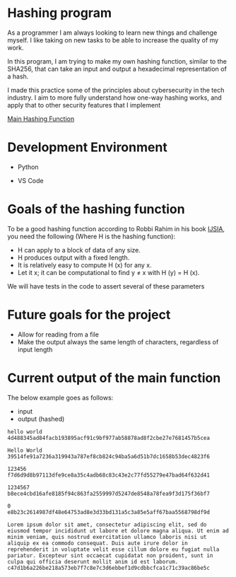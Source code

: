 # Hashing program

As a programmer I am always looking to learn new things and challenge myself. I like taking on new tasks to be able to increase the quality of my work.

In this program, I am trying to make my own hashing function, similar to the SHA256, that can take an input and output a hexadecimal representation of a hash.

I made this practice some of the principles about cybersecurity in the tech industry. I aim to more fully understand how one-way hashing works, and apply that to other security features that I implement

[Main Hashing Function](Hash.py)

# Development Environment

* Python

* VS Code

# Goals of the hashing function

To be a good hashing function according to Robbi Rahim in his book [IJSIA](https://www.researchgate.net/publication/313759309_128_Bit_Hash_of_Variable_Length_in_Short_Message_Service_Security), you need the following (Where H is the hashing function):

* H can apply to a block of data of any size. 
* H produces output with a fixed length. 
* It is relatively easy to compute H (x) for any x. 
* Let it x; it can be computational to find y ≠ x with H (y) = H (x).

We will have tests in the code to assert several of these parameters

# Future goals for the project

* Allow for reading from a file
* Make the output always the same length of characters, regardless of input length


# Current output of the main function

The below example goes as follows:

* input
* output (hashed)
```
hello world
4d488345ad84facb193895acf91c9bf977ab58878ad8f2cbe27e7681457b5cea

Hello World
39514fe91a7236a319943a787ef8cb824c94ba5a6d51b7dc1658b53dec4823f6

123456
f7d6d9d8b97113dfe9ce8a35c4adb68c83c43e2c77fd55279e47bad64f632d41

1234567
b8ece4cbd16afe8185f94c863fa2559997d5247de8548a78fea9f3d175f36bf7

0
e8b23c2614987df48e64753ad8e3d33bd131a5c3a85e5aff67baa5568798df9d

Lorem ipsum dolor sit amet, consectetur adipiscing elit, sed do eiusmod tempor incididunt ut labore et dolore magna aliqua. Ut enim ad minim veniam, quis nostrud exercitation ullamco laboris nisi ut aliquip ex ea commodo consequat. Duis aute irure dolor in reprehenderit in voluptate velit esse cillum dolore eu fugiat nulla pariatur. Excepteur sint occaecat cupidatat non proident, sunt in culpa qui officia deserunt mollit anim id est laborum.
c47d1b6a226be218a573eb7f7c8e7c3d6ebbef1d9cdbbcfca1c71c39ac86be5c
```